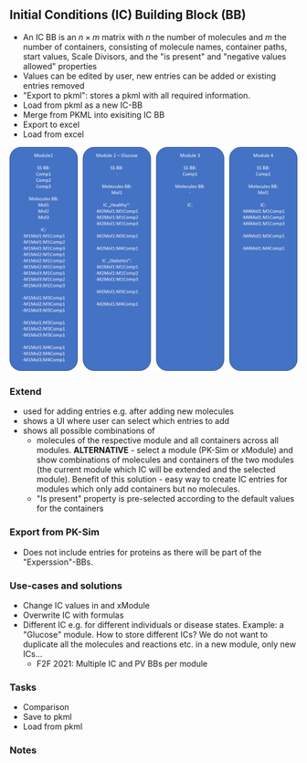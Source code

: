 ## Initial Conditions (IC) Building Block (BB)
- An IC BB is an $n \times m$ matrix with $n$ the number of molecules and $m$ the number of containers, consisting of molecule names, container paths, start values, Scale Divisors, and the "is present" and "negative values allowed" properties
- Values can be edited by user, new entries can be added or existing entries removed
- "Export to pkml": stores a pkml with all required information.
- Load from pkml as a new IC-BB
- Merge from PKML into exisiting IC BB
- Export to excel
- Load from excel

![Modules with IC BBs as they would be created following current definition.](../Figures/IC_BB_Example_alt.png)

### Extend
- used for adding entries e.g. after adding new molecules
- shows a UI where user can select which entries to add
- shows all possible combinations of
  - molecules of the respective module and all containers across all modules. **ALTERNATIVE** - select a module (PK-Sim or xModule) and show combinations of molecules and containers of the two modules (the current module which IC will be extended and the selected module). Benefit of this solution - easy way to create IC entries for modules which only add containers but no molecules.
  - "Is present" property is pre-selected according to the default values for the containers

### Export from PK-Sim
- Does not include entries for proteins as there will be part of the "Experssion"-BBs.

### Use-cases and solutions
- Change IC values in and xModule
- Overwrite IC with formulas
- Different IC e.g. for different individuals or disease states. Example: a "Glucose" module. How to store different ICs?  We do not want to duplicate all the molecules and reactions etc. in a new module, only new ICs...
    - F2F 2021: Multiple IC and PV BBs per module
   
### Tasks
- Comparison
- Save to pkml
- Load from pkml

### Notes
